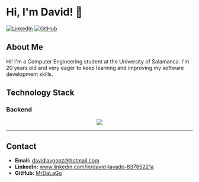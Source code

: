# Hi, I'm David! 👋

[![LinkedIn](https://img.shields.io/badge/LinkedIn-000000?style=for-the-badge&logo=linkedin&logoColor=white)](https://www.linkedin.com/in/your-profile) 
[![GitHub](https://img.shields.io/badge/GitHub-000000?style=for-the-badge&logo=github&logoColor=white)](https://github.com/MrDaLaGo)

## About Me

Hi! I'm a Computer Engineering student at the University of Salamanca. I'm 20 years old and very eager to keep learning and improving my software development skills.

## Technology Stack

### Backend
<p align="center">
  <a href="https://skillicons.dev">
    <img src="https://skillicons.dev/icons?i=c,java" />
  </a>
</p>

---

## Contact

- **Email:** davidlavgonz@hotmail.com
- **LinkedIn:** www.linkedin.com/in/david-lavado-83785221a
- **GitHub:** [MrDaLaGo](https://github.com/MrDaLaGo)
